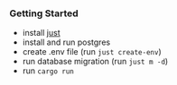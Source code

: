 ### Getting Started

- install [just](https://github.com/casey/just)
- install and run postgres
- create .env file (run `just create-env`)
- run database migration (run `just m -d`)
- run `cargo run`

